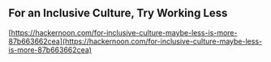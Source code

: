 ## For an Inclusive Culture, Try Working Less
  
  [https://hackernoon.com/for-inclusive-culture-maybe-less-is-more-87b663662cea](https://hackernoon.com/for-inclusive-culture-maybe-less-is-more-87b663662cea)